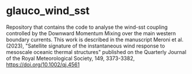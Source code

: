 # glauco_wind_sst
Repository that contains the code to analyse the wind-sst coupling controlled by the Downward Momentum Mixing over the main western boundary currents.
This work is described in the manuscript Meroni et al. (2023), "Satellite signature of the instantaneous wind response to mesoscale oceanic thermal structures" published on the Quarterly Journal of the Royal Meteorological Society, 149, 3373-3382, https://doi.org/10.1002/qj.4561


